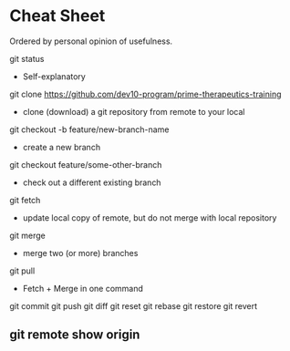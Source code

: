 # Cheat Sheet

Ordered by personal opinion of usefulness.

git status
  - Self-explanatory

git clone https://github.com/dev10-program/prime-therapeutics-training
  - clone (download) a git repository from remote to your local

git checkout -b feature/new-branch-name
  - create a new branch

git checkout feature/some-other-branch
  - check out a different existing branch

git fetch
  - update local copy of remote, but do not merge with local repository

git merge
  - merge two (or more) branches

git pull
  - Fetch + Merge in one command

git commit
git push
git diff
git reset
git rebase
git restore
git revert

git remote show origin
  - 